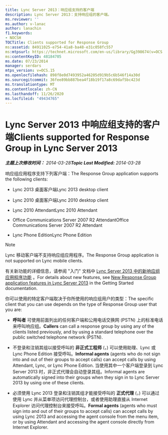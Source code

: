 ```yaml
---
title: Lync Server 2013：响应组支持的客户端
description: Lync Server 2013：支持响应组的客户端。
ms.reviewer: ''
ms.author: v-lanac
author: lanachin
f1.keywords:
- NOCSH
TOCTitle: Clients supported for Response Group
ms:assetid: 84911025-e754-41a8-ba48-e31c058fc557
ms:mtpsurl: https://technet.microsoft.com/en-us/library/Gg398674(v=OCS.15)
ms:contentKeyID: 48184705
ms.date: 07/23/2014
manager: serdars
mtps_version: v=OCS.15
ms.openlocfilehash: 898f8e0d7493952a46205d919b5c6b546f14a30d
ms.sourcegitcommit: 36fee89bb887bea4f18b19f17a8c69daf5bc423d
ms.translationtype: MT
ms.contentlocale: zh-CN
ms.lasthandoff: 11/26/2020
ms.locfileid: "49434765"
---
```

# <a name="clients-supported-for-response-group-in-lync-server-2013"></a><span data-ttu-id="7b2e8-103">Lync Server 2013 中响应组支持的客户端</span><span class="sxs-lookup"><span data-stu-id="7b2e8-103">Clients supported for Response Group in Lync Server 2013</span></span>

<div data-xmlns="http://www.w3.org/1999/xhtml">

<div class="topic" data-xmlns="http://www.w3.org/1999/xhtml" data-msxsl="urn:schemas-microsoft-com:xslt" data-cs="https://msdn.microsoft.com/">

<div data-asp="https://msdn2.microsoft.com/asp">



</div>

<div id="mainSection">

<div id="mainBody"><span data-ttu-id="7b2e8-104">

<span> </span></span><span class="sxs-lookup"><span data-stu-id="7b2e8-104">

<span> </span></span></span>

<span data-ttu-id="7b2e8-105">_**主题上次修改时间：** 2014-03-28_</span><span class="sxs-lookup"><span data-stu-id="7b2e8-105">_**Topic Last Modified:** 2014-03-28_</span></span>

<span data-ttu-id="7b2e8-106">响应组应用程序支持下列客户端：</span><span class="sxs-lookup"><span data-stu-id="7b2e8-106">The Response Group application supports the following clients:</span></span>

  - <span data-ttu-id="7b2e8-107">Lync 2013 桌面客户端</span><span class="sxs-lookup"><span data-stu-id="7b2e8-107">Lync 2013 desktop client</span></span>

  - <span data-ttu-id="7b2e8-108">Lync 2010 桌面客户端</span><span class="sxs-lookup"><span data-stu-id="7b2e8-108">Lync 2010 desktop client</span></span>

  - <span data-ttu-id="7b2e8-109">Lync 2010 Attendant</span><span class="sxs-lookup"><span data-stu-id="7b2e8-109">Lync 2010 Attendant</span></span>

  - <span data-ttu-id="7b2e8-110">Office Communications Server 2007 R2 Attendant</span><span class="sxs-lookup"><span data-stu-id="7b2e8-110">Office Communications Server 2007 R2 Attendant</span></span>

  - <span data-ttu-id="7b2e8-111">Lync Phone Edition</span><span class="sxs-lookup"><span data-stu-id="7b2e8-111">Lync Phone Edition</span></span>

<div>


> [!NOTE]  
> <span data-ttu-id="7b2e8-112">Lync 移动客户端不支持响应组应用程序。</span><span class="sxs-lookup"><span data-stu-id="7b2e8-112">The Response Group application is not supported on Lync mobile clients.</span></span>



</div>

<span data-ttu-id="7b2e8-113">有关新功能的详细信息，请参阅 "入门" 文档中 [Lync Server 2013 中的新响应组应用程序功能](lync-server-2013-new-response-group-application-features.md) 。</span><span class="sxs-lookup"><span data-stu-id="7b2e8-113">For details about new features, see [New Response Group application features in Lync Server 2013](lync-server-2013-new-response-group-application-features.md) in the Getting Started documentation.</span></span>

<span data-ttu-id="7b2e8-114">你可以使用的特定客户端取决于你所使用的响应组用户的类型：</span><span class="sxs-lookup"><span data-stu-id="7b2e8-114">The specific client that you can use depends on the type of Response Group user that you are:</span></span>

  - <span data-ttu-id="7b2e8-115">**呼叫者** 可使用前面列出的任何客户端和公用电话交换网 (PSTN) 上的标准电话来呼叫响应组。</span><span class="sxs-lookup"><span data-stu-id="7b2e8-115">**Callers** can call a response group by using any of the clients listed previously, and by using a standard telephone over the public switched telephone network (PSTN).</span></span>

  - <span data-ttu-id="7b2e8-116">不登录和注销其组以接受呼叫的 **非正式工程师** (，) 可以使用助理、Lync 或 Lync Phone Edition 接受呼叫。</span><span class="sxs-lookup"><span data-stu-id="7b2e8-116">**Informal agents** (agents who do not sign into and out of their groups to accept calls) can accept calls by using Attendant, Lync, or Lync Phone Edition.</span></span> <span data-ttu-id="7b2e8-117">当使用其中一个客户端登录到 Lync Server 2013 时，非正式代理会自动登录其组。</span><span class="sxs-lookup"><span data-stu-id="7b2e8-117">Informal agents are automatically signed into their groups when they sign in to Lync Server 2013 by using one of these clients.</span></span>

  - <span data-ttu-id="7b2e8-118">必须使用 Lync 2013 登录和注销其组才能接受呼叫的 **正式代理** (，) 可以通过使用 Lync 并从菜单项访问代理控制台，或者使用助理直接从 Internet Explorer 访问代理控制台来接受呼叫。</span><span class="sxs-lookup"><span data-stu-id="7b2e8-118">**Formal agents** (agents who must sign into and out of their groups to accept calls) can accept calls by using Lync 2013 and accessing the agent console from the menu item, or by using Attendant and accessing the agent console directly from Internet Explorer.</span></span>

<span data-ttu-id="7b2e8-119"></div>

<span> </span>

</div>

</div>

</span><span class="sxs-lookup"><span data-stu-id="7b2e8-119"></div>

<span> </span>

</div>

</div>

</span></span></div>

